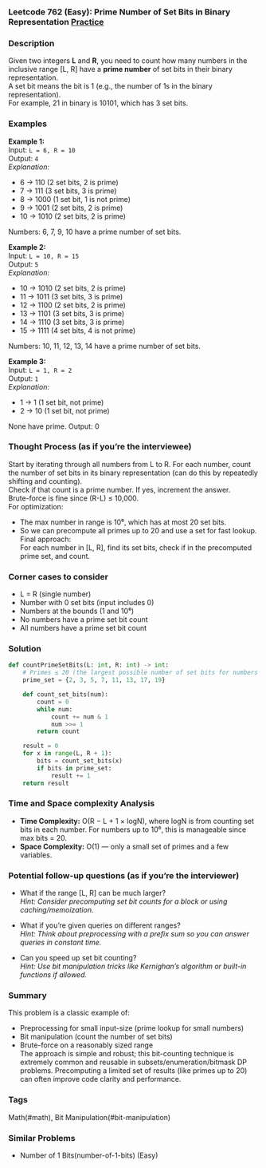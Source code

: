 ### Leetcode 762 (Easy): Prime Number of Set Bits in Binary Representation [Practice](https://leetcode.com/problems/prime-number-of-set-bits-in-binary-representation)

### Description  
Given two integers **L** and **R**, you need to count how many numbers in the inclusive range [L, R] have a **prime number** of set bits in their binary representation.  
A set bit means the bit is 1 (e.g., the number of 1s in the binary representation).  
For example, 21 in binary is 10101, which has 3 set bits.

### Examples  

**Example 1:**  
Input: `L = 6, R = 10`  
Output: `4`  
*Explanation:*
- 6 → 110 (2 set bits, 2 is prime)
- 7 → 111 (3 set bits, 3 is prime)
- 8 → 1000 (1 set bit, 1 is not prime)
- 9 → 1001 (2 set bits, 2 is prime)
- 10 → 1010 (2 set bits, 2 is prime)

Numbers: 6, 7, 9, 10 have a prime number of set bits.

**Example 2:**  
Input: `L = 10, R = 15`  
Output: `5`  
*Explanation:*
- 10 → 1010 (2 set bits, 2 is prime)
- 11 → 1011 (3 set bits, 3 is prime)
- 12 → 1100 (2 set bits, 2 is prime)
- 13 → 1101 (3 set bits, 3 is prime)
- 14 → 1110 (3 set bits, 3 is prime)
- 15 → 1111 (4 set bits, 4 is not prime)

Numbers: 10, 11, 12, 13, 14 have a prime number of set bits.

**Example 3:**  
Input: `L = 1, R = 2`  
Output: `1`  
*Explanation:*  
- 1 → 1 (1 set bit, not prime)
- 2 → 10 (1 set bit, not prime)

None have prime. Output: 0

### Thought Process (as if you’re the interviewee)  
Start by iterating through all numbers from L to R. For each number, count the number of set bits in its binary representation (can do this by repeatedly shifting and counting).  
Check if that count is a prime number. If yes, increment the answer.  
Brute-force is fine since (R-L) ≤ 10,000.  
For optimization:  
- The max number in range is 10⁶, which has at most 20 set bits.
- So we can precompute all primes up to 20 and use a set for fast lookup.  
Final approach:  
For each number in [L, R], find its set bits, check if in the precomputed prime set, and count.

### Corner cases to consider  
- L = R (single number)
- Number with 0 set bits (input includes 0)
- Numbers at the bounds (1 and 10⁶)
- No numbers have a prime set bit count
- All numbers have a prime set bit count

### Solution

```python
def countPrimeSetBits(L: int, R: int) -> int:
    # Primes ≤ 20 (the largest possible number of set bits for numbers ≤ 10^6)
    prime_set = {2, 3, 5, 7, 11, 13, 17, 19}

    def count_set_bits(num):
        count = 0
        while num:
            count += num & 1
            num >>= 1
        return count

    result = 0
    for x in range(L, R + 1):
        bits = count_set_bits(x)
        if bits in prime_set:
            result += 1
    return result
```

### Time and Space complexity Analysis  

- **Time Complexity:** O(R − L + 1 × logN), where logN is from counting set bits in each number. For numbers up to 10⁶, this is manageable since max bits = 20.
- **Space Complexity:** O(1) — only a small set of primes and a few variables.

### Potential follow-up questions (as if you’re the interviewer)  

- What if the range [L, R] can be much larger?  
  *Hint: Consider precomputing set bit counts for a block or using caching/memoization.*

- What if you’re given queries on different ranges?  
  *Hint: Think about preprocessing with a prefix sum so you can answer queries in constant time.*

- Can you speed up set bit counting?  
  *Hint: Use bit manipulation tricks like Kernighan’s algorithm or built-in functions if allowed.*

### Summary
This problem is a classic example of:  
- Preprocessing for small input-size (prime lookup for small numbers)
- Bit manipulation (count the number of set bits)
- Brute-force on a reasonably sized range  
The approach is simple and robust; this bit-counting technique is extremely common and reusable in subsets/enumeration/bitmask DP problems. Precomputing a limited set of results (like primes up to 20) can often improve code clarity and performance.

### Tags
Math(#math), Bit Manipulation(#bit-manipulation)

### Similar Problems
- Number of 1 Bits(number-of-1-bits) (Easy)